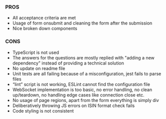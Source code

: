 ### PROS
- All acceptance criteria are met
- Usage of form onsubmit and cleaning the form after the submission
- Nice broken down components

### CONS
- TypeScript is not used
- The answers for the questions are mostly replied with "adding a new dependency" instead of providing a technical solution
- No update on readme file
- Unit tests are all failing because of a misconfiguration, jest fails to parse files
- “lint” script is not working, ESLint cannot find the configuration file
- WebSocket implementation is too basic, no error handling, no clean up/teardown, no handling edge cases like connection close etc.
- No usage of page regions, apart from the form everything is simply div
- Deliberatively throwing JS errors on ISIN format check fails
- Code styling is not consistent